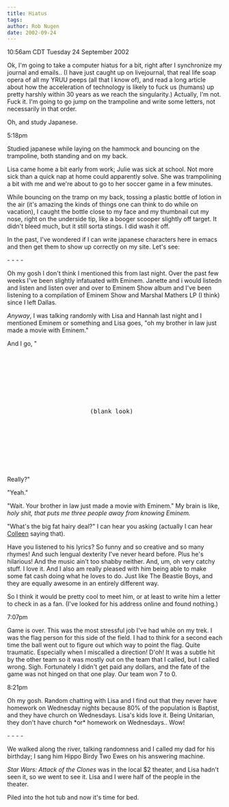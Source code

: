```yaml
---
title: Hiatus
tags: 
author: Rob Nugen
date: 2002-09-24
---
```


<p class=date>10:56am CDT Tuesday 24 September 2002</p>

<p>Ok, I'm going to take a computer hiatus for a bit, right after I
synchronize my journal and emails.. (I have just caught up on
livejournal, that real life soap opera of all my YRUU peeps (all that
I know of), and read a long article about how the acceleration of
technology is likely to fuck us (humans) up pretty harshly within 30
years as we reach the singularity.)  Actually, I'm not.  Fuck it.  I'm
going to go jump on the trampoline and write some letters, not
necessarily in that order.</p>

<p>Oh, and study Japanese.</p>

<p class=date>5:18pm</p>

<p>Studied japanese while laying on the hammock and bouncing on the
trampoline, both standing and on my back.</p>

<p>Lisa came home a bit early from work; Julie was sick at school.
Not more sick than a quick nap at home could apparently solve.  She
was trampolining a bit with me and we're about to go to her soccer
game in a few minutes.</p>

<p>While bouncing on the tramp on my back, tossing a plastic bottle of
lotion in the air (it's amazing the kinds of things one can think to
do while on vacation), I caught the bottle close to my face and my
thumbnail cut my nose, right on the underside tip, like a booger
scooper slightly off target.  It didn't bleed much, but it still sorta
stings.  I did wash it off.</p>

<p>In the past, I've wondered if I can write japanese characters here
in emacs and then get them to show up correctly on my site.  Let's
see:</p>

<p>- - - -</p>

<p>Oh my gosh I don't think I mentioned this from last night.  Over
the past few weeks I've been slightly infatuated with Eminem.  Janette
and i would listedn and listen and listen over and over to Eminem Show
album and I've been listening to a compilation of Eminem Show and
Marshal Mathers LP (I think) since I left Dallas.</p>

<p><em>Anyway</em>, I was talking randomly with Lisa and Hannah last
night and I mentioned Eminem or something and Lisa goes, "oh my
brother in law just made a movie with Eminem."</p>

<p>And I go, "</p>

<pre>








                       (blank look)








</pre>

<p>Really?"</p>

<p>"Yeah."</p>

<p>"Wait.  Your brother in law just made a movie with Eminem."  My
brain is like, <em>holy shit, that puts me three people away from
knowing Eminem.</em></p>

<p>"What's the big fat hairy deal?" I can hear you asking (actually I
can hear <a href="http://www.livejournal.com/users/saube/">Colleen</a>
saying that).</p>

<p>Have you listened to his lyrics?  So funny and so creative and so
many rhymes!  And such lengual dexterity I've never heard before.
Plus he's hilarious!  And the music ain't too shabby neither.  And,
um, oh very catchy stuff.  I love it.  And I also am really pleased
with him being able to make some fat cash doing what he loves to do.
Just like The Beastie Boys, and they are equally awesome in an
entirely different way.</p>

<p>So I think it would be pretty cool to meet him, or at least to
write him a letter to check in as a fan.  (I've looked for his address
online and found nothing.)</p>

<p class=date>7:07pm</p>

<p>Game is over.  This was the most stressful job I've had while on my
trek.  I was the flag person for this side of the field.  I had to
think for a second each time the ball went out to figure out which way
to point the flag.  Quite traumatic.  Especially when I miscalled a
direction!  D'oh!  It was a subtle hit by the other team so it was
mostly out on the team that I called, but I called wrong.  Sigh.
Fortunately I didn't get paid any dollars, and the fate of the game
was not hinged on that one play.  Our team won 7 to 0.</p>

<p class=date>8:21pm</p>

<p>Oh my gosh.  Random chatting with Lisa and I find out that they
never have homework on Wednesday nights because 80% of the population
is Baptist, and they have church on Wednesdays.  Lisa's kids love it.
Being Unitarian, they don't have church *or* homework on Wednesdays..
Wow!</p>

<p>- - - -</p>

<p>We walked along the river, talking randomness and I called my dad
for his birthday; I sang him Hippo Birdy Two Ewes on his answering
machine.</p>

<p><em>Star Wars: Attack of the Clones</em> was in the local $2
theater, and Lisa hadn't seen it, so we went to see it.  Lisa and I
were half of the people in the theater.</p>

<p>Piled into the hot tub and now it's time for bed.</p>
